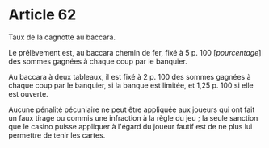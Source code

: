 # Article 62

Taux de la cagnotte au baccara.

Le prélèvement est, au baccara chemin de fer, fixé à 5 p. 100 [*pourcentage*] des sommes gagnées à chaque coup par le banquier.

Au baccara à deux tableaux, il est fixé à 2 p. 100 des sommes gagnées à chaque coup par le banquier, si la banque est limitée, et 1,25 p. 100 si elle est ouverte.

Aucune pénalité pécuniaire ne peut être appliquée aux joueurs qui ont fait un faux tirage ou commis une infraction à la règle du jeu ; la seule sanction que le casino puisse appliquer à l'égard du joueur fautif est de ne plus lui permettre de tenir les cartes.
